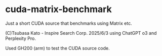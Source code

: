 # cuda-matrix-benchmark
Just a short CUDA source that benchmarks using Matrix etc.

(C)Tsubasa Kato - Inspire Search Corp. 2025/6/3 using ChatGPT o3 and Perplexity Pro.

Used GH200 (arm) to test the CUDA source code.
